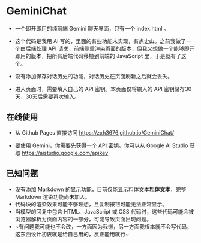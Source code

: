 # GeminiChat

*   一个即开即用的纯前端 Gemini 聊天界面，只有一个 index.html 。

*   这个代码是我用 AI 写的，里面的有些功能未实现，有点史山。之前我做了一个由后端处理 API 请求，前端侧重渲染页面的版本，但我又想做一个能够即开即用的版本，把所有后端代码移植到前端的 JavaScript 里，于是就有了这个。

*   没有添加保存对话历史的功能，对话历史在页面刷新之后就会丢失。

*   进入页面时，需要填入自己的 API 密钥。本页面仅将输入的 API 密钥储存30天，30天后需要再次输入。

## 在线使用

*   从 Github Pages 直接访问 https://zxh3676.github.io/GeminiChat/

*   要使用 Gemini，你需要先获得一个 API 密钥。你可以从 Google AI Studio 获取 https://aistudio.google.com/apikey

## 已知问题

*   没有添加 Markdown 的显示功能，目前仅能显示粗体文本**粗体文本**，完整 Markdown 渲染功能尚未加入。
*   代码块的渲染效果可能不够理想，且复制按钮可能无法正常显示。
*   当模型的回复中包含 HTML、JavaScript 或 CSS 代码时，这些代码可能会被浏览器解析为页面内容的一部分，可能导致页面出现问题。
*   ~有问题我可能也不会改，一方面因为我懒，另一方面我根本就不会写代码，这东西设计初衷就是给自己用的，反正能用就行~
